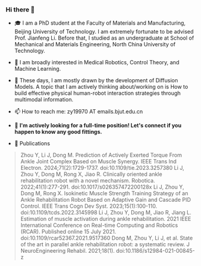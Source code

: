 ### Hi there 👋

<!--
**zy19970/zy19970** is a ✨ _special_ ✨ repository because its `README.md` (this file) appears on your GitHub profile.

Here are some ideas to get you started:

- 🔭 I’m currently working on ...
- 🌱 I’m currently learning ...
- 👯 I’m looking to collaborate on ...
- 🤔 I’m looking for help with ...
- 💬 Ask me about ...
- 📫 How to reach me: ...
- 😄 Pronouns: ...
- ⚡ Fun fact: ...
-->

- 🎓 I am a PhD student at the Faculty of Materials and Manufacturing, Beijing University of Technology. I am extremely fortunate to be advised Prof. Jianfeng Li. Before that, I studied as an undergraduate at School of Mechanical and Materials Engineering, North China University of Technology.
- 🔬 I am broadly interested in Medical Robotics, Control Theory, and Machine Learning.
- 🔎 These days, I am mostly drawn by the development of Diffusion Models. A topic that I am actively thinking about/working on is How to build effective physical human-robot interaction strategies through multimodal information.
- 📫 How to reach me: zy19970 AT emails.bjut.edu.cn
- 💼 **I'm actively looking for a full-time position! Let's connect if you happen to know any good fittings.**

- 📜 Publications
>
>Zhou Y, Li J, Dong M. Prediction of Actively Exerted Torque From Ankle Joint Complex Based on Muscle Synergy. IEEE Trans Ind Electron. 2024;71(2):1729-1737. doi:10.1109/tie.2023.3257380
>Li J, Zhou Y, Dong M, Rong X, Jiao R. Clinically oriented ankle rehabilitation robot with a novel  mechanism. Robotica. 2022;41(1):277-291. doi:10.1017/s026357472200128x
>Li J, Zhou Y, Dong M, Rong X. Isokinetic Muscle Strength Training Strategy of an Ankle Rehabilitation Robot Based on Adaptive Gain and Cascade PID Control. IEEE Trans Cogn Dev Syst. 2023;15(1):100-110. doi:10.1109/tcds.2022.3145998
>Li J, Zhou Y, Dong M, Jiao R, Jiang L. Estimation of muscle activation during ankle rehabilitation. 2021 IEEE International Conference on Real-time Computing and Robotics (RCAR). Published online 15 July 2021. doi:10.1109/rcar52367.2021.9517360
>Dong M, Zhou Y, Li J, et al. State of the art in parallel ankle rehabilitation robot: a systematic review. J NeuroEngineering Rehabil. 2021;18(1). doi:10.1186/s12984-021-00845-z
